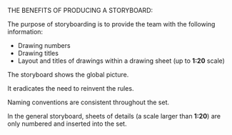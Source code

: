 THE BENEFITS OF PRODUCING A STORYBOARD:

The purpose of storyboarding is to provide the team with
the following information:

- Drawing numbers
- Drawing titles
- Layout and titles of drawings within a drawing sheet (up to **1:20** scale)

The storyboard shows the global picture.

It eradicates the need to reinvent the rules.

Naming conventions are consistent throughout the set.

In the general storyboard, sheets of details (a scale larger than **1:20**) are only numbered and inserted into the set.